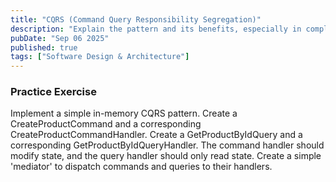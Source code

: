 ```yaml
---
title: "CQRS (Command Query Responsibility Segregation)"
description: "Explain the pattern and its benefits, especially in complex systems."
pubDate: "Sep 06 2025"
published: true
tags: ["Software Design & Architecture"]
---
```


### Practice Exercise

Implement a simple in-memory CQRS pattern. Create a CreateProductCommand and a corresponding CreateProductCommandHandler. Create a GetProductByIdQuery and a corresponding GetProductByIdQueryHandler. The command handler should modify state, and the query handler should only read state. Create a simple 'mediator' to dispatch commands and queries to their handlers.
